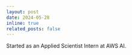```yaml
---
layout: post
date: 2024-05-28
inline: true
related_posts: false
---
```


Started as an Applied Scientist Intern at AWS AI.
